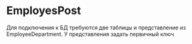 # EmployesPost
Для подключения к БД требуются две таблицы и представление из EmployeeDepartment.
У представления задать первичный ключ
